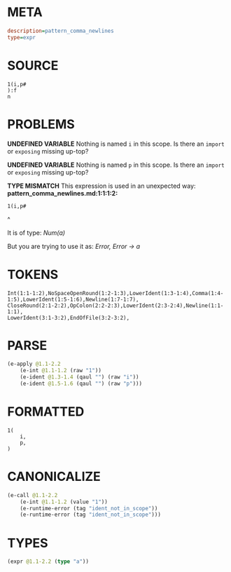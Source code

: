 # META
~~~ini
description=pattern_comma_newlines
type=expr
~~~
# SOURCE
~~~roc
1(i,p#
):f
n
~~~
# PROBLEMS
**UNDEFINED VARIABLE**
Nothing is named `i` in this scope.
Is there an `import` or `exposing` missing up-top?

**UNDEFINED VARIABLE**
Nothing is named `p` in this scope.
Is there an `import` or `exposing` missing up-top?

**TYPE MISMATCH**
This expression is used in an unexpected way:
**pattern_comma_newlines.md:1:1:1:2:**
```roc
1(i,p#
```
^

It is of type:
    _Num(a)_

But you are trying to use it as:
    _Error, Error -> a_

# TOKENS
~~~zig
Int(1:1-1:2),NoSpaceOpenRound(1:2-1:3),LowerIdent(1:3-1:4),Comma(1:4-1:5),LowerIdent(1:5-1:6),Newline(1:7-1:7),
CloseRound(2:1-2:2),OpColon(2:2-2:3),LowerIdent(2:3-2:4),Newline(1:1-1:1),
LowerIdent(3:1-3:2),EndOfFile(3:2-3:2),
~~~
# PARSE
~~~clojure
(e-apply @1.1-2.2
	(e-int @1.1-1.2 (raw "1"))
	(e-ident @1.3-1.4 (qaul "") (raw "i"))
	(e-ident @1.5-1.6 (qaul "") (raw "p")))
~~~
# FORMATTED
~~~roc
1(
	i,
	p,
)
~~~
# CANONICALIZE
~~~clojure
(e-call @1.1-2.2
	(e-int @1.1-1.2 (value "1"))
	(e-runtime-error (tag "ident_not_in_scope"))
	(e-runtime-error (tag "ident_not_in_scope")))
~~~
# TYPES
~~~clojure
(expr @1.1-2.2 (type "a"))
~~~
